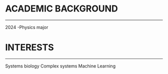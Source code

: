 # ACADEMIC BACKGROUND
-----
2024 -Physics major



# INTERESTS
-----
Systems biology
Complex systems
Machine Learning
